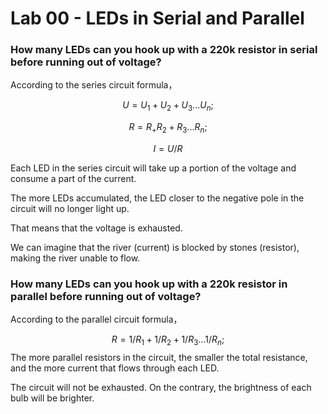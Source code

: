 # Lab 00 - LEDs in Serial and Parallel

### How many LEDs can you hook up with a 220k resistor in serial before running out of voltage?

According to the series circuit formula，

$$
U=U_1+U_2+U_3 ...U_n;
$$

$$
R=R_+R_2+R_3 ...R_n;
$$

$$
I=U/R
$$

Each LED in the series circuit will take up a portion of the voltage and consume a part of the current. 

The more LEDs accumulated, the LED closer to the negative pole in the circuit will no longer light up.

That means that the voltage is exhausted.

We can imagine that the river (current) is blocked by stones (resistor), making the river unable to flow.



### How many LEDs can you hook up with a 220k resistor in parallel before running out of voltage?

According to the parallel circuit formula，

$$
R=1/R_1+1/R_2+1/R_3 ...1/R_n;
$$
The more parallel resistors in the circuit, the smaller the total resistance, and the more current that flows through each LED.

The circuit will not be exhausted. On the contrary, the brightness of each bulb will be brighter.


